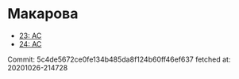 # Макарова
- [23: AC](23.md)
- [24: AC](24.md)

Commit: 5c4de5672ce0fe134b485da8f124b60ff46ef637
 fetched at: 20201026-214728
